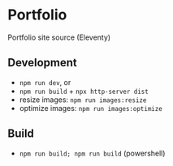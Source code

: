 # Portfolio

Portfolio site source (Eleventy)

## Development

- `npm run dev`, or
- `npm run build` + `npx http-server dist`
- resize images: `npm run images:resize`
- optimize images: `npm run images:optimize`

## Build

- `npm run build; npm run build` (powershell)
